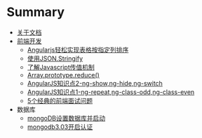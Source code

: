 # Summary

* [关于文档](README.md)
* [前端开发](前端开发.md)
   * [Angularjs轻松实现表格按指定列排序]()
   * [使用JSON.Stringify]()
   * [了解Javascript传值机制]()
   * [Array.prototype.reduce()]()
   * [AngularJS知识点2-ng-show,ng-hide,ng-switch](EOF/Angularjs知识点2.md)
   * [AngularJS知识点1-ng-repeat,ng-class-odd,ng-class-even]()
   * [5个经典的前端面试问题](EOF/5个经典的前端面试问题.md)
* 数据库
   * [mongoDB设置数据库并启动](EOF/Angularjs知识点2.md)
   * [mongodb3.03开启认证](Database/mongodb3.03开启认证.md)
